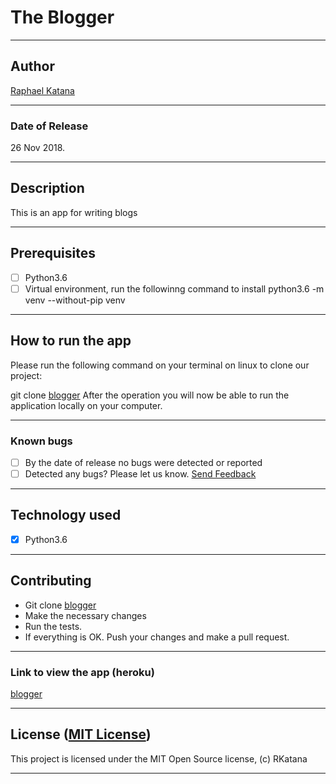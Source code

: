 # The Blogger

------------------------------------------------------------------------

## Author

[Raphael Katana](https://github.com/RKatana)

------------------------------------------------------------------------

### Date of Release

26 Nov 2018.

------------------------------------------------------------------------

## Description

This is an app for writing blogs

------------------------------------------------------------------------

## Prerequisites

+ [ ] Python3.6
+ [ ] Virtual environment, run the followinng command to install python3.6 -m venv --without-pip venv

------------------------------------------------------------------------

## How to run the app

Please run the following command on your terminal on linux to clone our project:

git clone [blogger](https://github.com/RKatana/blogger.git)
After the operation you will now be able to run the application locally on your computer.

------------------------------------------------------------------------

### Known bugs

+ [ ] By the date of release no bugs were detected or reported
+ [ ] Detected any bugs? Please let us know. [Send Feedback](roduor41@gmail.com)

------------------------------------------------------------------------

## Technology used

+ [X] Python3.6

------------------------------------------------------------------------

## Contributing

+ Git clone [blogger](https://github.com/RKatana/blogger.git)
+ Make the necessary changes
+ Run the tests.
+ If everything is OK. Push your changes and make a pull request.

------------------------------------------------------------------------

### Link to view the app (heroku)

[blogger](https://katanablog.herokuapp.com/)

------------------------------------------------------------------------

## License ([MIT License](http://choosealicense.com/licenses/mit/))

This project is licensed under the MIT Open Source license, (c) RKatana

------------------------------------------------------------------------
